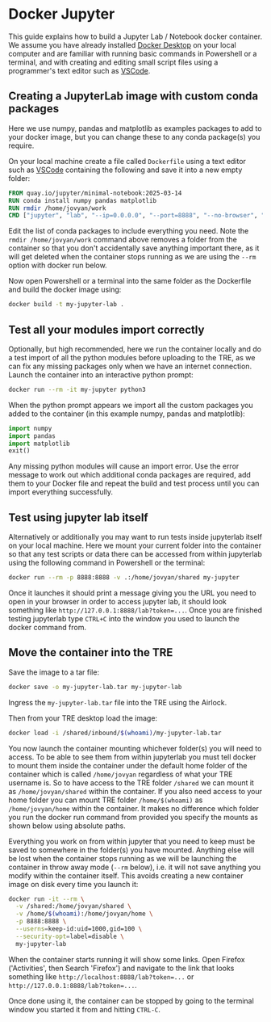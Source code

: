 # Docker Jupyter
This guide explains how to build a Jupyter Lab / Notebook docker container. We assume you have already installed [Docker Desktop](https://www.docker.com/products/docker-desktop/) on your local computer and are familiar with running basic commands in Powershell or a terminal, and with creating and editing small script files using a programmer's text editor such as [VSCode](https://code.visualstudio.com/).

## Creating a JupyterLab image with custom conda packages
Here we use numpy, pandas and matplotlib as examples packages to add to your docker image, but you can change these to any conda package(s) you require.

On your local machine create a file called `Dockerfile` using a text editor such as [VSCode](https://code.visualstudio.com/) containing the following and save it into a new empty folder:

```Dockerfile
FROM quay.io/jupyter/minimal-notebook:2025-03-14
RUN conda install numpy pandas matplotlib
RUN rmdir /home/jovyan/work
CMD ["jupyter", "lab", "--ip=0.0.0.0", "--port=8888", "--no-browser", "--allow-root"]
```

Edit the list of conda packages to include everything you need. Note the `rmdir /home/jovyan/work` command above removes a folder from the container so that you don't accidentally save anything important there, as it will get deleted when the container stops running as we are using the `--rm` option with docker run below.

Now open Powershell or a terminal into the same folder as the Dockerfile and build the docker image using:
```bash
docker build -t my-jupyter-lab .
```

## Test all your modules import correctly
Optionally, but high recommended, here we run the container locally and do a test import of all the python modules before uploading to the TRE, as we can fix any missing packages only when we have an internet connection. Launch the container into an interactive python prompt:

```bash
docker run --rm -it my-jupyter python3
```

When the python prompt appears we import all the custom packages you added to the container (in this example numpy, pandas and matplotlib):

```python
import numpy
import pandas
import matplotlib
exit()
```

Any missing python modules will cause an import error. Use the error message to work out which additional conda packages are required, add them to your Docker file and repeat the build and test process until you can import everything successfully.

## Test using jupyter lab itself
Alternatively or additionally you may want to run tests inside jupyterlab itself on your local machine. Here we mount your current folder into the container so that any test scripts or data there can be accessed from within jupyterlab using the following command in Powershell or the terminal:

```bash
docker run --rm -p 8888:8888 -v .:/home/jovyan/shared my-jupyter
```

Once it launches it should print a message giving you the URL you need to open in your browser in order to access jupyter lab, it should look something like `http://127.0.0.1:8888/lab?token=...`. Once you are finished testing jupyterlab type `CTRL+C` into the window you used to launch the docker command from.

## Move the container into the TRE

Save the image to a tar file:
```bash
docker save -o my-jupyter-lab.tar my-jupyter-lab
```

Ingress the `my-jupyter-lab.tar` file into the TRE using the Airlock.

Then from your TRE desktop load the image:
```bash
docker load -i /shared/inbound/$(whoami)/my-jupyter-lab.tar
```

You now launch the container mounting whichever folder(s) you will need to access. To be able to see them from within jupyterlab you must tell docker to mount them inside the container under the default home folder of the container which is called `/home/jovyan` regardless of what your TRE username is. So to have access to the TRE folder `/shared` we can mount it as `/home/jovyan/shared` within the container. If you also need access to your home folder you can mount TRE folder `/home/$(whoami)` as `/home/jovyan/home` within the container. It makes no difference which folder you run the docker run command from provided you specify the mounts as shown below using absolute paths.

Everything you work on from within jupyter that you need to keep must be saved to somewhere in the folder(s) you have mounted. Anything else will be lost when the container stops running as we will be launching the container in throw away mode (`--rm` below), i.e. it will not save anything you modify within the container itself. This avoids creating a new container image on disk every time you launch it:

```bash
docker run -it --rm \
  -v /shared:/home/jovyan/shared \
  -v /home/$(whoami):/home/jovyan/home \
  -p 8888:8888 \
  --userns=keep-id:uid=1000,gid=100 \
  --security-opt=label=disable \
  my-jupyter-lab
```

When the container starts running it will show some links. Open Firefox ('Activities', then Search 'Firefox') and navigate to the link that looks something like `http://localhost:8888/lab?token=...` or `http://127.0.0.1:8888/lab?token=...`.

Once done using it, the container can be stopped by going to the terminal window you started it from and hitting `CTRL-C`.